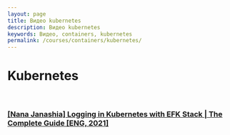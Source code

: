 ```yaml
---
layout: page
title: Видео kubernetes
description: Видео kubernetes
keywords: Видео, containers, kubernetes
permalink: /courses/containers/kubernetes/
---
```


# Kubernetes

<br/>

### [[Nana Janashia] Logging in Kubernetes with EFK Stack | The Complete Guide [ENG, 2021]](/courses/containers/kubernetes/tools/logging/efk/logging-in-kubernetes-with-efk-stack/)



